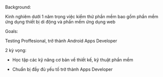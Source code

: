 Background:

Kinh nghiêm dưới 1 năm trọng việc kiểm thử phần mềm bao gồm phần mềm ứng dụng thiết bị di động và phần mềm ứng dụng web

Goals:

Testing Proffesional, trở thành Android Apps Developer

2 kỳ vọng:

- Học tập các kỹ năng cơ bản về thiết kế, kỹ thuật phần mềm

- Chuẩn bị đầy đủ yếu tố trở thành Apps Developer 
